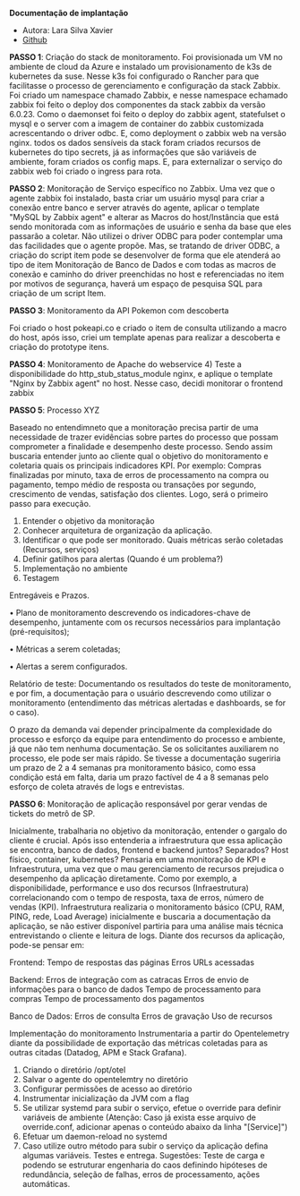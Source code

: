 **Documentação de implantação**

* Autora: Lara Silva Xavier
* [Github](https://github.com/Larasxavier/LSX)


**PASSO 1**: Criação do stack de monitoramento. 
Foi provisionada um VM no ambiente de cloud da Azure e instalado um provisionamento de k3s de kubernetes da suse. Nesse k3s foi configurado o Rancher para que facilitasse o processo de gerenciamento e configuração da stack Zabbix. Foi criado um namespace chamado Zabbix, e nesse namespace echamado zabbix foi feito o deploy dos componentes da stack zabbix da versão 6.0.23. Como o daemonset foi feito o deploy do zabbix agent, statefulset o mysql e o server com a imagem de container do zabbix customizada acrescentando o driver odbc. E, como deployment o zabbix web na versão nginx. todos os dados sensíveis da stack foram criados recursos de kubernetes do tipo secrets, já as informações que são variáveis de ambiente, foram criados os config maps. E, para externalizar o serviço do zabbix web foi criado o ingress para rota. 

**PASSO 2**: Monitoração de Serviço específico no Zabbix.
Uma vez que o agente zabbix foi instalado, basta criar um usuário mysql para criar a conexão entre banco e server através do agente,  aplicar o template "MySQL by Zabbix agent" e alterar as Macros do host/Instância que está sendo monitorada com as informações de usuário e senha da base que eles passarão a coletar. Não utilizei o driver ODBC para poder contemplar uma das facilidades que o agente propõe. Mas, se tratando de driver ODBC, a criação do script item pode se desenvolver de forma que ele atenderá ao tipo de item Monitoração de Banco de Dados e com todas as macros de conexão e caminho do driver preenchidas no host e referenciadas no item por motivos de segurança, haverá um espaço de pesquisa SQL para criação de um script Item. 

**PASSO 3**: Monitoramento da API Pokemon com descoberta

Foi criado o host pokeapi.co e criado o item de consulta utilizando a macro do host, após isso, criei um template apenas para realizar a descoberta e criação do prototype itens. 

**PASSO 4**: Monitoramento de Apache do webservice
4)  Teste a disponibilidade do http_stub_status_module nginx, e aplique o template "Nginx by Zabbix agent" no host. Nesse caso, decidi monitorar o frontend zabbix

**PASSO 5**: Processo XYZ

Baseado no entendimneto que a monitoração precisa partir de uma necessidade de trazer evidências sobre partes do processo que possam comprometer a finalidade e desempenho deste processo. Sendo assim buscaria entender junto ao cliente qual o objetivo do monitoramento e coletaria quais os principais indicadores KPI. Por exemplo: 
Compras finalizadas por minuto, taxa de erros de processamento na compra ou pagamento, tempo médio de resposta ou transações por segundo, crescimento de vendas, satisfação dos clientes.
Logo, será o primeiro passo para execução. 
1. Entender o objetivo da monitoração 
2. Conhecer arquitetura de organização da aplicação.
3. Identificar o que pode ser monitorado. Quais métricas serão coletadas (Recursos, serviços)
4. Definir gatilhos para alertas (Quando é um problema?)
5. Implementação no ambiente
6. Testagem

 Entregáveis e Prazos.

• Plano de monitoramento descrevendo os indicadores-chave de desempenho, juntamente com os recursos necessários para implantação (pré-requisitos);

• Métricas a serem coletadas;

• Alertas a serem configurados.

Relatório de teste: Documentando os resultados do teste de monitoramento, e por fim, a documentação para o usuário descrevendo como utilizar o monitoramento (entendimento das métricas alertadas e dashboards, se for o caso).

O prazo da demanda vai depender principalmente da complexidade do processo e esforço da equipe para entendimento do processo e ambiente, já que não tem nenhuma documentação. Se os solicitantes auxiliarem no processo, ele pode ser mais rápido. 
Se tivesse a documentação sugeriria um prazo de 2 a 4 semanas pra monitoramento básico, como essa condição está em falta, daria um prazo factível de 4 a 8 semanas pelo esforço de coleta através de logs e entrevistas. 

**PASSO 6**: Monitoração de aplicação responsável por gerar vendas de tickets do metrô de SP.

Inicialmente, trabalharia no objetivo da monitoração, entender o gargalo do cliente é crucial. Após isso entenderia a infraestrutura que essa aplicação se encontra, banco de dados, frontend e backend juntos? Separados? Host físico, container, kubernetes?
Pensaria em uma monitoração de KPI e Infraestrutura, uma vez que o mau gerenciamento de recursos prejudica o desempenho da aplicação diretamente. Como por exemplo, a disponibilidade, performance e uso dos recursos (Infraestrutura) correlacionando com o tempo de resposta, taxa de erros, número de vendas (KPI). 
Infraestrutura realizaria o monitoramento básico (CPU, RAM, PING, rede, Load Average) inicialmente e buscaria a documentação da aplicação, se não estiver disponível partiria para uma análise mais técnica entrevistando o cliente e leitura de logs. 
Diante dos recursos da aplicação, pode-se pensar em:

Frontend:
Tempo de respostas das páginas
Erros
URLs acessadas

Backend:
Erros de integração com as catracas
Erros de envio de informações para o banco de dados
Tempo de processamento para compras
Tempo de processamento dos pagamentos

Banco de Dados:
Erros de consulta
Erros de gravação
Uso de recursos

Implementação do monitoramento 
Instrumentaria a partir do Opentelemetry diante da possibilidade de exportação das métricas coletadas para as outras citadas (Datadog, APM e Stack Grafana). 
1) Criando o diretório /opt/otel
2) Salvar o agente do opentelemtry no diretório
3) Configurar permissões de acesso ao diretório
4) Instrumentar inicialização da JVM com a flag
5) Se utilizar systemd para subir o serviço, efetue o override para definir variáveis de ambiente (Atenção: Caso já exista esse arquivo de override.conf, adicionar apenas o conteúdo abaixo da linha "[Service]")
6) Efetuar um daemon-reload no systemd
7) Caso utilize outro método para subir o serviço da aplicação defina algumas variáveis.
Testes e entrega. 
Sugestões: Teste de carga e podendo se estruturar engenharia do caos definindo hipóteses  de redundância, seleção de falhas, erros de processamento, ações automáticas.
